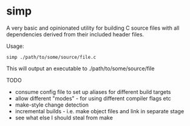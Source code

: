 # simp

A very basic and opinionated utility for building C source files with all
dependencies derived from their included header files.

Usage:

```
simp ./path/to/some/source/file.c
```

This will output an executable to ./path/to/some/source/file

TODO

- consume config file to set up aliases for different build targets
- allow different "modes" - for using different compiler flags etc
- make-style change detection
- incremental builds - i.e. make object files and link in separate stage
- see what else I should steal from make
